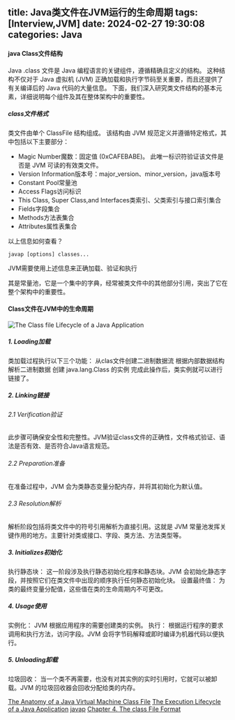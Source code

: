 title: Java类文件在JVM运行的生命周期
tags: [Interview,JVM]
date: 2024-02-27 19:30:08
categories: Java
---
#### java Class文件结构
Java .class 文件是 Java 编程语言的关键组件，遵循精确且定义的结构。 这种结构不仅对于 Java 虚拟机 (JVM) 正确加载和执行字节码至关重要，而且还提供了有关编译后的 Java 代码的大量信息。 下面，我们深入研究类文件结构的基本元素，详细说明每个组件及其在整体架构中的重要性。
##### class文件格式
类文件由单个 ClassFile 结构组成。 该结构由 JVM 规范定义并遵循特定格式，其中包括以下主要部分：
- Magic Number魔数：固定值 (0xCAFEBABE)。 此唯一标识符验证该文件是否是 JVM 可读的有效类文件。
- Version Information版本号：major_version、minor_version，java版本号
- Constant Pool常量池
- Access Flags访问标识
- This Class, Super Class,and Interfaces类索引、父类索引与接口索引集合
- Fields字段集合
- Methods方法表集合
- Attributes属性表集合

以上信息如何查看？
```
javap [options] classes...
```

JVM需要使用上述信息来正确加载、验证和执行

其是常量池，它是一个集中的字典，经常被类文件中的其他部分引用，突出了它在整个架构中的重要性。

#### Class文件在JVM中的生命周期
![The Class file Lifecycle of a Java Application](class-file-lifecycle-in-jvm.png)
##### 1. Loading加载
类加载过程执行以下三个功能：
从clas文件创建二进制数据流
根据内部数据结构解析二进制数据
创建 java.lang.Class 的实例
完成此操作后，类实例就可以进行链接了。
##### 2. Linking链接
###### 2.1 Verification验证
此步骤可确保安全性和完整性。JVM验证class文件的正确性，文件格式验证、语法是否有效、是否符合Java语言规范。
###### 2.2 Preparation准备
在准备过程中，JVM 会为类静态变量分配内存，并将其初始化为默认值。
###### 2.3 Resolution解析
解析阶段包括将类文件中的符号引用解析为直接引用。这就是 JVM 常量池发挥关键作用的地方。主要针对类或接口、字段、类方法、方法类型等。
##### 3. Initializes初始化
执行静态块： 这一阶段涉及执行静态初始化程序和静态块。JVM 会初始化静态字段，并按照它们在类文件中出现的顺序执行任何静态初始化块。
设置最终值： 为类的最终变量分配值，这些值在类的生命周期内不可更改。
##### 4. Usage使用
实例化： JVM 根据应用程序的需要创建类的实例。
执行： 根据运行程序的要求调用和执行方法，访问字段。JVM 会将字节码解释或即时编译为机器代码以便执行。
##### 5. Unloading卸载
垃圾回收： 当一个类不再需要，也没有对其实例的实时引用时，它就可以被卸载。JVM 的垃圾回收器会回收分配给类的内存。



[The Anatomy of a Java Virtual Machine Class File](https://medium.com/@AlexanderObregon/the-anatomy-of-a-java-virtual-machine-class-file-e3773d23f3e3)
[The Execution Lifecycle of a Java Application](https://www.cesarsotovalero.net/blog/how-the-jvm-executes-java-code.html)
[javap](https://docs.oracle.com/en/java/javase/11/tools/javap.html)
[Chapter 4. The class File Format](https://docs.oracle.com/javase/specs/jvms/se8/html/jvms-4.html)
